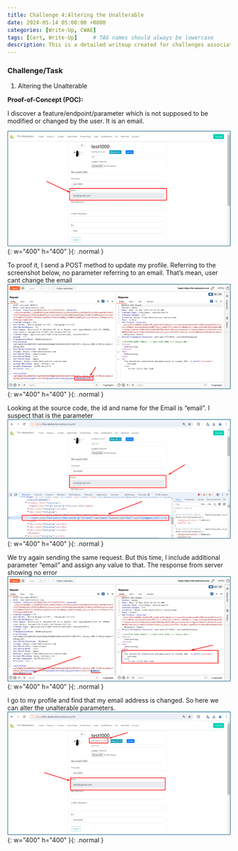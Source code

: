 ```yaml
---
title: Challenge 4:Altering the Unalterable
date: 2024-05-14 05:00:00 +0800
categories: [Write-Up, CWAE]
tags: [Cert, Write-Up]     # TAG names should always be lowercase
description: This is a detailed writeup created for challenges associated with the Certified Web AppSecurity Expert (CWAE) certification. 
---
```


### Challenge/Task

1. Altering the Unalterable

**Proof-of-Concept (POC):**

I discover a feature/endpoint/parameter which is not supposed to be modified or changed by the user. It is an email. 

![POC-otb](/img/cwae/atu1.png){: w="400" h="400" }{: .normal }

To proof it, I send a POST method to update my profile. Referring to the screenshot below, no parameter referring to an email. That’s mean, user cant change the email 
![POC-otb](/img/cwae/atu2.png){: w="400" h="400" }{: .normal }

Looking at the source code, the id and name for the Email is “email”. I suspect that is the parameter
![POC-otb](/img/cwae/atu3.png){: w="400" h="400" }{: .normal }

We try again sending the same request. But this time, I include additional parameter “email” and assign any value to that. The response from server showing no error
![POC-otb](/img/cwae/atu4.png){: w="400" h="400" }{: .normal }

I go to my profile and find that my email address is changed. So here we can alter the unalterable parameters.
![POC-otb](/img/cwae/atu5.png){: w="400" h="400" }{: .normal }